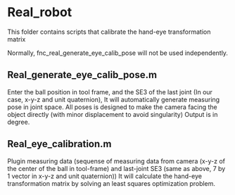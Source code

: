 # Real_robot
This folder contains scripts that calibrate the hand-eye transformation matrix

Normally, fnc_real_generate_eye_calib_pose will not be used independently.
## Real_generate_eye_calib_pose.m
Enter the ball position in tool frame, and the SE3 of the last joint (In our case, x-y-z and unit quaternion),
It will automatically generate measuring pose in joint space. All poses is designed to make the camera facing the object directly (with minor displacement to avoid singularity)
Output is in degree.
## Real_eye_calibration.m
Plugin measuring data (sequense of measuring data from camera (x-y-z of the center of the ball in tool-frame) and last-joint SE3 (same as above, 7 by 1 vector in x-y-z and unit quaternion))
It will calculate the hand-eye transformation matrix by solving an least squares optimization problem.
